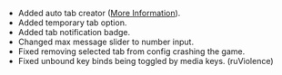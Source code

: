 - Added auto tab creator ([More Information](https://github.com/ebicep/ChatPlus/wiki/Chat-Tabs#auto-tab-creator)).
- Added temporary tab option.
- Added tab notification badge.
- Changed max message slider to number input.
- Fixed removing selected tab from config crashing the game.
- Fixed unbound key binds being toggled by media keys. (ruViolence)